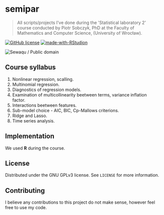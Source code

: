 # semipar

> All scripts/projects I've done during the 'Statistical laboratory 2' course conducted by Piotr Sobczyk, PhD at the Faculty of Mathematics and Computer Science, (University of Wrocław). 

[![GitHub license](https://img.shields.io/github/license/mmaku/nn_scratch?style=flat-square)](https://github.com/mmaku/nn_scratch/blob/master/LICENSE)
[![made-with-RStudion](https://img.shields.io/badge/Made%20with-RStudio%C2%AE-4AA4DE.svg?style=flat-square)](https://rstudio.com/)

![Sewaqu / Public domain](https://upload.wikimedia.org/wikipedia/commons/3/3a/Linear_regression.svg)

## Course syllabus

1. Nonlinear regression, scalling.
2. Multinomial regression.
3. Diagnostics of regression models.
4. Examination of multicollinearity beetween terms, variance inflation factor.
5. Interactions beetween features.
6. Sub-model choice - AIC, BIC, Cp-Mallows criterions.
7. Ridge and Lasso.
8. Time series analysis.

## Implementation

We used **R** during the course. 

## License

Distributed under the GNU GPLv3 license. See ``LICENSE`` for more information.

## Contributing

I believe any contributions to this project do not make sense, however feel free to use my code.
